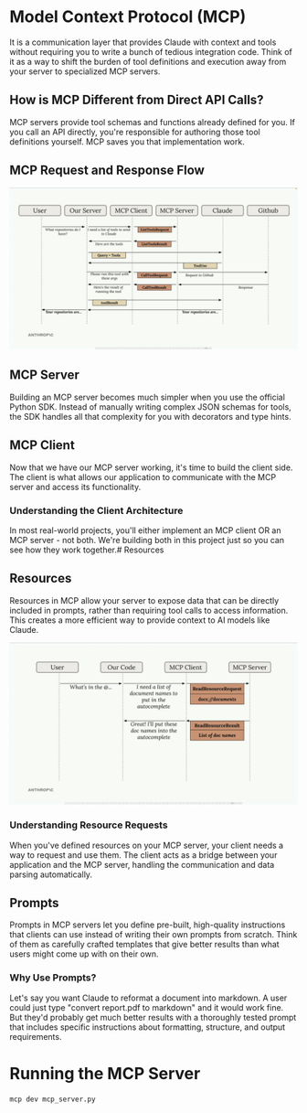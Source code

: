 # Model Context Protocol (MCP)

It is a communication layer that provides Claude with context and tools without requiring you to write a bunch of tedious integration code. Think of it as a way to shift the burden of tool definitions and execution away from your server to specialized MCP servers.

## How is MCP Different from Direct API Calls?

MCP servers provide tool schemas and functions already defined for you. If you call an API directly, you're responsible for authoring those tool definitions yourself. MCP saves you that implementation work.

## MCP Request and Response Flow

![MCP Diagram](assets/images/mcp_request_flow.jpg)

## MCP Server

Building an MCP server becomes much simpler when you use the official Python SDK. Instead of manually writing complex JSON schemas for tools, the SDK handles all that complexity for you with decorators and type hints.

## MCP Client

Now that we have our MCP server working, it's time to build the client side. The client is what allows our application to communicate with the MCP server and access its functionality.

### Understanding the Client Architecture

In most real-world projects, you'll either implement an MCP client OR an MCP server - not both. We're building both in this project just so you can see how they work together.# Resources

## Resources

Resources in MCP allow your server to expose data that can be directly included in prompts, rather than requiring tool calls to access information. This creates a more efficient way to provide context to AI models like Claude.

![Resource Request Flow](assets/images/resource_flow.jpg)

### Understanding Resource Requests

When you've defined resources on your MCP server, your client needs a way to request and use them. The client acts as a bridge between your application and the MCP server, handling the communication and data parsing automatically.

## Prompts

Prompts in MCP servers let you define pre-built, high-quality instructions that clients can use instead of writing their own prompts from scratch. Think of them as carefully crafted templates that give better results than what users might come up with on their own.

### Why Use Prompts?

Let's say you want Claude to reformat a document into markdown. A user could just type "convert report.pdf to markdown" and it would work fine. But they'd probably get much better results with a thoroughly tested prompt that includes specific instructions about formatting, structure, and output requirements.

# Running the MCP Server

```bash
mcp dev mcp_server.py
```
